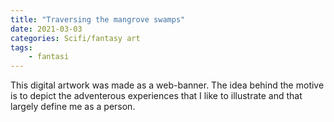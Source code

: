```yaml
---
title: "Traversing the mangrove swamps"
date: 2021-03-03
categories: Scifi/fantasy art
tags:
    - fantasi
---
```

This digital artwork was made as a web-banner. The idea behind the motive is to depict the adventerous experiences that I like to illustrate and that largely define me as a person.
